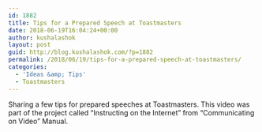 ```yaml
---
id: 1882
title: Tips for a Prepared Speech at Toastmasters
date: 2018-06-19T16:04:24+00:00
author: kushalashok
layout: post
guid: http://blog.kushalashok.com/?p=1882
permalink: /2018/06/19/tips-for-a-prepared-speech-at-toastmasters/
categories:
  - 'Ideas &amp; Tips'
  - Toastmasters
---
```

Sharing a few tips for prepared speeches at Toastmasters. This video was part of the project called &#8220;Instructing on the Internet&#8221; from &#8220;Communicating on Video&#8221; Manual.
  


<div class="jetpack-video-wrapper">
  <span class="embed-youtube" style="text-align:center; display: block;"></span>
</div>